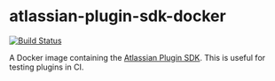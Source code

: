 # atlassian-plugin-sdk-docker

[![Build Status](https://travis-ci.com/AlexandreCarlton/atlassian-plugin-sdk-docker.svg?branch=master)](https://travis-ci.com/AlexandreCarlton/atlassian-plugin-sdk-docker)

A Docker image containing the [Atlassian Plugin SDK](https://developer.atlassian.com/server/framework/atlassian-sdk/). This is useful for testing plugins in CI.
